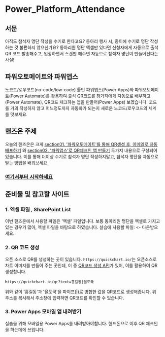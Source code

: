 # Power_Platform_Attendance
## 서문
아직도 참석자 명단 작성을 수기로 한다고요?
동아리 행사 시, 종이에 수기로 명단 작성하는 것 불편하지 않으신가요?
동아리원 명단 엑셀만 있다면 신청자에게 자동으로 출석 QR 코드 발송해주고, 입장하면서 스캔만 해주면 자동으로 참석자 명단이 만들어진다는 사실!

## 파워오토메이트와 파워앱스
노코드/로우코드(no-code/low-code) 툴인 파워앱스(Power Apps)와 파워오토메이트(Power Automate)를 활용하여 출석 QR코드를 참가자에게 자동으로 배부하고(Power Automate), QR코드 체크하는 앱을 만들어(Power Apps) 보겠습니다. 코드를 거의 작성하지 않고 어느정도까지 자동화가 되는지 새로운 노코드/로우코드의 세계를 맛보세요.

## 핸즈온 주제
오늘의 핸즈온은 크게 [section01. '파워오토메이트'를 통해 QR생성 후, 이메일로 자동 배포하기](https://github.com/g1nya2/Power_Platform_Attendance/tree/main/Start-here/section01) 와 [section02. '파워앱스'로 QR체크인 앱 만들기](https://github.com/g1nya2/Power_Platform_Attendance/tree/main/Start-here/section02) 두가지 내용으로 구성되어있습니다. 이를 통해 더이상 수기로 참석자 명단 작성하지말고, 참석자 명단을 자동으로 받는 방법을 배워보세요.
### [여기서부터 시작하세요](https://github.com/g1nya2/Power_Platform_Attendance/tree/main/Start-here)

## 준비물 및 참고할 사이트
### 1. 엑셀 파일 , SharePoint List
이번 핸즈온에서 사용할 파일은 '엑셀' 파일입니다. 보통 동아리원 명단을 엑셀로 가지고 있는 경우가 많아, 엑셀 파일을 바탕으로 하였습니다.
실습에 사용할 파일: []()<- 다운받으세요.

### 2. QR 코드 생성
오픈 소스로 QR를 생성하는 곳이 있습니다. `https://quickchart.io/`는 오픈소스로 차트 이미지를 만들어 주는 곳인데, 이 중 [QR코드 생성 API](https://quickchart.io/documentation/qr-codes/)가 있어, 이를 활용하여 QR 생성합니다.
```
https://quickchart.io/qr?text=홍길동|율도국
```
위와 같이 '홍길동'과 '율도국'을 파이프(|)로 병합한 값을 QR코드로 생성해줍니다. 위 주소를 복사해서 주소창에 입력하면 QR코드를 확인할 수 있습니다.

### 3. Power Apps 모바일 앱 내려받기
실습을 위해 모바일용 Power Apps를 내려받아야합니다. 핸드폰으로 이후 QR 체크인을 하는데에 쓰입니다.

